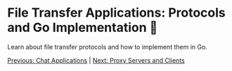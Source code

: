 # File Transfer Applications: Protocols and Go Implementation 📁

Learn about file transfer protocols and how to implement them in Go.

[Previous: Chat Applications](13-chat-applications.md) | [Next: Proxy Servers and Clients](15-proxy-servers-and-clients.md)
